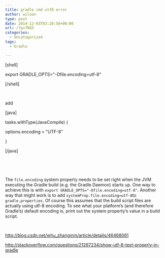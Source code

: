 ```yaml
---
title: gradle cmd utf8 error
author: wiloon
type: post
date: 2014-12-03T03:20:58+00:00
url: /?p=7083
categories:
  - Uncategorized
tags:
  - Gradle

---
```

[shell]

export GRADLE_OPTS="-Dfile.encoding=utf-8"

[/shell]

&nbsp;

add

[java]

tasks.withType(JavaCompile) {
  
options.encoding = "UTF-8"
  
}

[/java]

&nbsp;

&nbsp;

The `file.encoding` system property needs to be set right when the JVM executing the Gradle build (e.g. the Gradle Daemon) starts up. One way to achieve this is with `export GRADLE_OPTS="-Dfile.encoding=utf-8"`. Another way that might work is to add `systemProp.file.encoding=utf-8`to `gradle.properties`. Of course this assumes that the build script files are actually using utf-8 encoding. To see what your platform&#8217;s (and therefore Gradle&#8217;s) default encoding is, print out the system property&#8217;s value in a build script.

&nbsp;

http://blog.csdn.net/whu_zhangmin/article/details/46468061

http://stackoverflow.com/questions/21267234/show-utf-8-text-properly-in-gradle